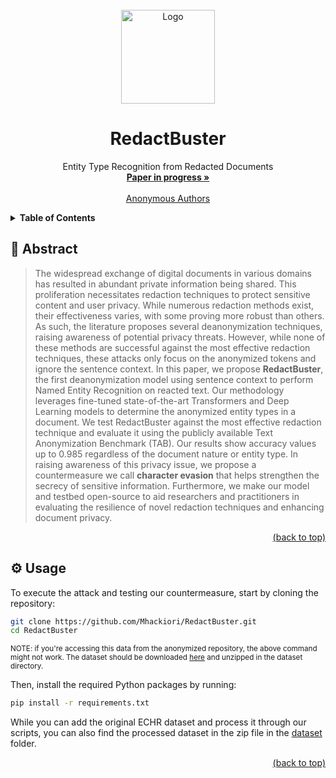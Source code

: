 <div id="top"></div>
<!-- PROJECT LOGO -->
<br />
<div align="center">
  <a href="https://github.com/Mhackiori/RedactBuster">
    <img src="https://i.postimg.cc/qq2hX7xt/Redact-Buster.png" alt="Logo" width="150" height="150">
  </a>

  <h1 align="center">RedactBuster</h1>

  <p align="center">
     Entity Type Recognition from Redacted Documents
    <br />
    <a href="https://github.com/Mhackiori/RedactBuster"><strong>Paper in progress »</strong></a>
    <br />
    <br />
    <a href="">Anonymous Authors</a>
  </p>
</div>

<!-- TABLE OF CONTENTS -->
<details>
  <summary><strong>Table of Contents</strong></summary>
  <ol>
    <li>
      <a href="#abstract">Abstract</a>
    </li>
    <li>
      <a href="#usage">Usage</a>
    </li>
    <li>
  </ol>
</details>

<div id="abstract"></div>

## 🧩 Abstract

>The widespread exchange of digital documents in various domains has resulted in abundant private information being shared. This proliferation necessitates redaction techniques to protect sensitive content and user privacy. While numerous redaction methods exist, their effectiveness varies, with some proving more robust than others. As such, the literature proposes several deanonymization techniques, raising awareness of potential privacy threats. However, while none of these methods are successful against the most effective redaction techniques, these attacks only focus on the anonymized tokens and ignore the sentence context. In this paper, we propose **RedactBuster**, the first deanonymization model using sentence context to perform Named Entity Recognition on reacted text. Our methodology leverages fine-tuned state-of-the-art Transformers and Deep Learning models to determine the anonymized entity types in a document. We test RedactBuster against the most effective redaction technique and evaluate it using the publicly available Text Anonymization Benchmark (TAB). Our results show accuracy values up to 0.985 regardless of the document nature or entity type. In raising awareness of this privacy issue, we propose a countermeasure we call **character evasion** that helps strengthen the secrecy of sensitive information. Furthermore, we make our model and testbed open-source to aid researchers and practitioners in evaluating the resilience of novel redaction techniques and enhancing document privacy.

<p align="right"><a href="#top">(back to top)</a></p>
<div id="usage"></div>

## ⚙️ Usage

To execute the attack and testing our countermeasure, start by cloning the repository:

```bash
git clone https://github.com/Mhackiori/RedactBuster.git
cd RedactBuster
```
<sup>NOTE: if you're accessing this data from the anonymized repository, the above command might not work. The dataset should be downloaded [here](https://figshare.com/s/594107d662643b21dbf2) and unzipped in the dataset directory.</sup>

Then, install the required Python packages by running:

```bash
pip install -r requirements.txt
```

While you can add the original ECHR dataset and process it through our scripts, you can also find the processed dataset in the zip file in the [dataset](https://github.com/Mhackiori/RedactBuster/tree/main/dataset) folder.

<p align="right"><a href="#top">(back to top)</a></p>
